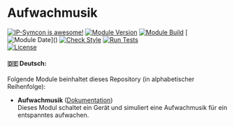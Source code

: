 # Aufwachmusik

[![IP-Symcon is awesome!](https://img.shields.io/badge/IP--Symcon-6.3-blue.svg)](https://www.symcon.de)
[![Module Version](https://img.shields.io/badge/Module_Version-1.0-blue.svg)]()
[![Module Build](https://img.shields.io/badge/Module_Build-2-blue.svg)]()
[![Module Date](https://img.shields.io/badge/Module_Date-20230531_(31.05.2023)-blue.svg)]()  
[![Check Style](https://github.com/ubittner/Aufwachmusik/workflows/Check%20Style/badge.svg)](https://github.com/ubittner/Aufwachmusik/actions)
[![Run Tests](https://github.com/ubittner/Aufwachmusik/workflows/Run%20Tests/badge.svg)](https://github.com/ubittner/Aufwachmusik/actions)  
[![License](https://img.shields.io/badge/License-CC%20BY--NC--SA%204.0-green.svg)](https://creativecommons.org/licenses/by-nc-sa/4.0/)

#### :de: Deutsch:

Folgende Module beinhaltet dieses Repository (in alphabetischer Reihenfolge):

- __Aufwachmusik__ ([Dokumentation](Aufwachmusik))  
  Dieses Modul schaltet ein Gerät und simuliert eine Aufwachmusik für ein entspanntes aufwachen. 